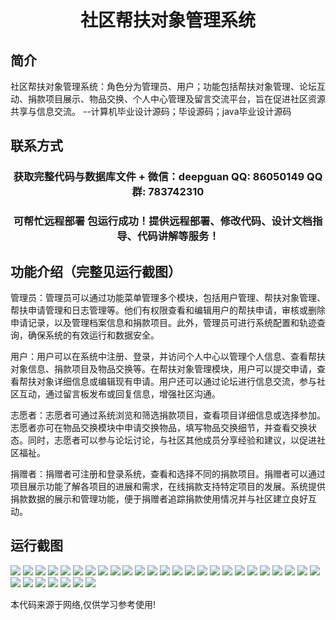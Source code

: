 <p><h1 align="center">社区帮扶对象管理系统</h1></p>

## 简介
社区帮扶对象管理系统：角色分为管理员、用户；功能包括帮扶对象管理、论坛互动、捐款项目展示、物品交换、个人中心管理及留言交流平台，旨在促进社区资源共享与信息交流。    --计算机毕业设计源码；毕设源码；java毕业设计源码


## 联系方式
<p><h3 align="center">获取完整代码与数据库文件 + 微信：deepguan QQ: 86050149 QQ群: 783742310</h3></p>
<p><h3 align="center">可帮忙远程部署 包运行成功！提供远程部署、修改代码、设计文档指导、代码讲解等服务！</h3></p>

## 功能介绍（完整见运行截图）
管理员：管理员可以通过功能菜单管理多个模块，包括用户管理、帮扶对象管理、帮扶申请管理和日志管理等。他们有权限查看和编辑用户的帮扶申请，审核或删除申请记录，以及管理档案信息和捐款项目。此外，管理员可进行系统配置和轨迹查询，确保系统的有效运行和数据安全。

用户：用户可以在系统中注册、登录，并访问个人中心以管理个人信息、查看帮扶对象信息、捐款项目及物品交换等。在帮扶对象管理模块，用户可以提交申请，查看帮扶对象详细信息或编辑现有申请。用户还可以通过论坛进行信息交流，参与社区互动，通过留言板发布或回复信息，增强社区沟通。

志愿者：志愿者可通过系统浏览和筛选捐款项目，查看项目详细信息或选择参加。志愿者亦可在物品交换模块中申请交换物品，填写物品交换细节，并查看交换状态。同时，志愿者可以参与论坛讨论，与社区其他成员分享经验和建议，以促进社区福祉。

捐赠者：捐赠者可注册和登录系统，查看和选择不同的捐款项目。捐赠者可以通过项目展示功能了解各项目的进展和需求，在线捐款支持特定项目的发展。系统提供捐款数据的展示和管理功能，便于捐赠者追踪捐款使用情况并与社区建立良好互动。


## 运行截图
![](img/001.jpg)
![](img/002.jpg)
![](img/003.jpg)
![](img/004.jpg)
![](img/005.jpg)
![](img/006.jpg)
![](img/007.jpg)
![](img/008.jpg)
![](img/009.jpg)
![](img/010.jpg)
![](img/011.jpg)
![](img/012.jpg)
![](img/013.jpg)
![](img/014.jpg)
![](img/015.jpg)
![](img/016.jpg)
![](img/017.jpg)
![](img/018.jpg)
![](img/019.jpg)
![](img/020.jpg)
![](img/021.jpg)
![](img/022.jpg)
![](img/023.jpg)
![](img/024.jpg)
![](img/025.jpg)
![](img/026.jpg)
![](img/027.jpg)
![](img/028.jpg)
![](img/029.jpg)
![](img/030.jpg)
![](img/031.jpg)
![](img/032.jpg)

<p>本代码来源于网络,仅供学习参考使用!</p>
